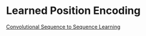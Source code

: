# Learned Position Encoding
[Convolutional Sequence to Sequence Learning](https://proceedings.mlr.press/v70/gehring17a/gehring17a.pdf)
